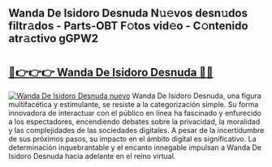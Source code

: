 ## Wanda De Isidoro Desnuda N𝚞𝚎vos desn𝚞dos filtr𝚊dos - Parts-OBT F𝚘tos vid𝚎o - C𝚘ntenido atr𝚊ctivo gGPW2

# <h2><a href="http://mb90c8.tromn.icu/?c=Wanda+De+Isidoro+Desnuda">🔗👉👉👉 Wanda De Isidoro Desnuda 🔗🔗</a></h2>

[![Wanda De Isidoro Desnuda nuevo](https://i.imgur.com/pEAQMta.gif)](http://mb90c8.tromn.icu/?c=Wanda+De+Isidoro+Desnuda)
Wanda De Isidoro Desnuda, una figura multifacética y estimulante, se resiste a la categorización simple. Su forma innovadora de interactuar con el público en línea ha fascinado y enfurecido a los espectadores, encendiendo debates sobre la privacidad, la moralidad y las complejidades de las sociedades digitales. A pesar de la incertidumbre de sus próximos pasos, su impacto en el ámbito digital es significativo. La determinación inquebrantable y el encanto innegable impulsan a Wanda De Isidoro Desnuda hacia adelante en el reino virtual.
